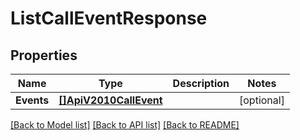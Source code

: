 # ListCallEventResponse

## Properties

Name | Type | Description | Notes
------------ | ------------- | ------------- | -------------
**Events** | [**[]ApiV2010CallEvent**](ApiV2010CallEvent.md) |  |[optional] 

[[Back to Model list]](../README.md#documentation-for-models) [[Back to API list]](../README.md#documentation-for-api-endpoints) [[Back to README]](../README.md)


